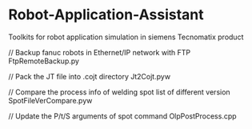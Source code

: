 # Robot-Application-Assistant
Toolkits for robot application simulation in siemens Tecnomatix product

// Backup fanuc robots in Ethernet/IP network with FTP
FtpRemoteBackup.py

// Pack the JT file into .cojt directory
Jt2Cojt.pyw

// Compare the process info of welding spot list of different version
SpotFileVerCompare.pyw

// Update the P/t/S arguments of spot command
OlpPostProcess.cpp
